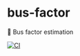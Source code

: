 # bus-factor

🚌 Bus factor estimation

[![CI](https://github.com/nurodev/bus-factor/actions/workflows/ci.yml/badge.svg)](https://github.com/nurodev/bus-factor/actions/workflows/ci.yml)
